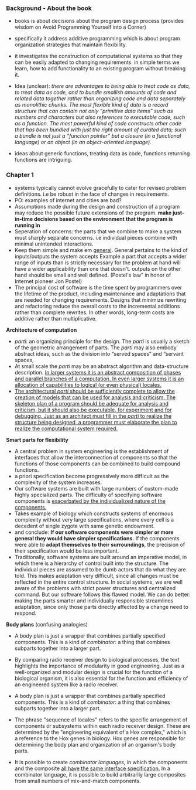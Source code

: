 ### Background - About the book 



- books is about  decisions about the program design process (provides wisdom on Avoid Programming Yourself into a Corner)

- specifically it address additive programming which is about program organization strategies that maintain flexibility. 

- it investigates the construction of computational systems so that they can be easily adapted to changing requirements. in simple terms we learn, how to add functionality to an existing program without breaking it.

- Idea (unclear):  *there are advantages to being able to treat code as data, to treat data as code, and to bundle smallish amounts of code and related data together rather than organizing code and data separately as monolithic chunks. The most flexible kind of data is a record structure that can contain not only “primitive data items” such as numbers and characters but also references to executable code, such as a function. The most powerful kind of code constructs other code that has been bundled with just the right amount of curated data; such a bundle is not just a “function pointer” but a closure (in a functional language) or an object (in an object-oriented language).*

- ideas about generic functions, treating data as code, functions returning functions are intriguing. 

  

### Chapter 1 

- systems typically cannot evolve gracefully to cater for revised problem definitions. i.e be robust in the face of changes in requirements.
- PO: examples of internet and cities are bad? 
- Assumptions made during the design and construction of a program may reduce the possible future extensions of the program. **make just-in-time decisions based on the environment that the program is running in**
- Seperation of concerns: the parts that we combine to make a system must sharply separate concerns. i.e individual pieces combine with minimal unintended interactions.
- Keep them simple and make em <u>general</u>. General pertains to the kind of inputs/outputs the system accepts Example a part that accepts a wider range of inputs than is strictly necessary for the problem at hand will have a wider applicability than one that doesn't. outputs on the other hand should be small and well defined.  (Postel's law” in honor of Internet pioneer Jon Postel)
- The principal cost of software is the time spent by programmers over the lifetime of the product, including maintenance and adaptations that are needed for changing requirements. Designs that minimize rewriting and refactoring reduce the overall costs to the incremental additions rather than complete rewrites. In other words, long-term costs are additive rather than multiplicative.



**Architecture of computation**

- *parti*: an organizing principle for the design. The *parti* is usually a sketch of the geometric arrangement of parts. The *parti* may also embody abstract ideas, such as the division into “served spaces” and “servant spaces,
- At small scale the *parti* may be an abstract algorithm and data-structure description. <u>In larger systems it is an abstract composition of phases and parallel branches of a computation. In even larger systems it is an allocation of capabilities to logical (or even physical) locales.</u> 
- <u>The architectural *parti* should be sufficiently complete to allow the creation of models that can be used for analysis and criticism. The skeleton plan of a program should be adequate for analysis and criticism, but it should also be executable, for experiment and for debugging. Just as an architect must fill in the *parti* to realize the structure being designed, a programmer must elaborate the plan to realize the computational system required.</u>



**Smart parts for flexibility**

- A central problem in system engineering is the establishment of interfaces that allow the interconnection of components so that the functions of those components can be combined to build compound functions.
- a priori specification become progressively more difficult as the complexity of the system increases. 
- Our software systems are built with large numbers of custom-made highly specialized parts. The difficulty of specifying software components is <u>exacerbated by the individualized nature of the components.</u>
- Takes example of biology which constructs systems of enormous complexity without very large specifications, where every cell is a decedent of single zygote with same genetic endowment. 
- and conclude: **If our software components were simpler or more general they would have simpler specifications.** If the components were able to **adapt themselves to their surroundings**, the precision of their specification would be less important.
- Traditionally, software systems are built around an imperative model, in which there is a hierarchy of control built into the structure. The individual pieces are assumed to be dumb actors that do what they are told. This makes adaptation very difficult, since all changes must be reflected in the entire control structure. In social systems, we are well aware of the problems with strict power structures and centralized command. But our software follows this flawed model. We can do better: making the parts smarter and individually responsible streamlines adaptation, since only those parts directly affected by a change need to respond. 



**Body plans** (confusing analogies)

- A body plan is just a wrapper that combines partially specified components. This is a kind of *combinator*: a thing that combines subparts together into a larger part. 

- By comparing radio receiver design to biological processes, the text highlights the importance of modularity in good engineering.  Just as a well-organized and modular design is crucial for the function of a biological organism, it is also essential for the function and efficiency of an engineered system like a radio receiver.

- A body plan is just a wrapper that combines partially specified components. This is a kind of *combinator*: a thing that combines subparts together into a larger part.

- The phrase "sequence of locales" refers to the specific arrangement of components or subsystems within each radio receiver design. These are determined by the "engineering equivalent of a Hox complex," which is a reference to the Hox genes in biology. Hox genes are responsible for determining the body plan and organization of an organism's body parts.

-  It is possible to create *combinator languages*, in which the components and the composite <u>all have the same interface specification.</u> In a combinator language, it is possible to build arbitrarily large composites from small numbers of mix-and-match components. 

  
